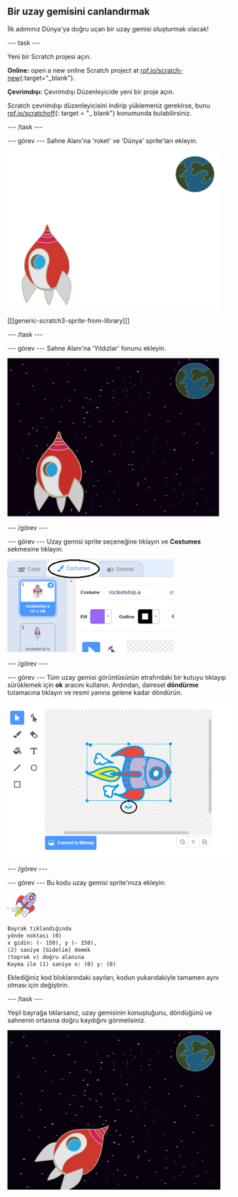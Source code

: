 ## Bir uzay gemisini canlandırmak

İlk adımınız Dünya'ya doğru uçan bir uzay gemisi oluşturmak olacak!

\--- task \---

Yeni bir Scratch projesi açın.

**Online:** open a new online Scratch project at [rpf.io/scratch-new](http://rpf.io/scratchon){:target="_blank"}.

**Çevrimdışı:** Çevrimdışı Düzenleyicide yeni bir proje açın.

Scratch çevrimdışı düzenleyicisini indirip yüklemeniz gerekirse, bunu [rpf.io/scratchoff](http://rpf.io/scratchoff){: target = "_ blank"} konumunda bulabilirsiniz.

\--- /task \---

\--- görev \--- Sahne Alanı'na 'roket' ve 'Dünya' sprite'ları ekleyin.

![Uzay gemisi ve Dünya sprite](images/space-sprites.png)

[[[generic-scratch3-sprite-from-library]]]

\--- /task \---

\--- görev \--- Sahne Alanı'na 'Yıldızlar' fonunu ekleyin.

![Bir uzay fonu](images/space-backdrop.png)

\--- /görev \---

\--- görev \--- Uzay gemisi sprite seçeneğine tıklayın ve **Costumes** sekmesine tıklayın.

![Sprite kostümü](images/space-costume.png)

\--- /görev \---

\--- görev \--- Tüm uzay gemisi görüntüsünün etrafındaki bir kutuyu tıklayıp sürüklemek için **ok** aracını kullanın. Ardından, dairesel **döndürme** tutamacına tıklayın ve resmi yanına gelene kadar döndürün.

![Kostüm döndürme](images/space-rotate.png)

\--- /görev \---

\--- görev \--- Bu kodu uzay gemisi sprite'ınıza ekleyin:

![Uzay gemisi sprite](images/sprite-spaceship.png)

```blocks3
Bayrak tıklandığında
yönde noktası (0)
x gidin: (- 150), y (- 150),
(2) saniye [Gidelim] demek
(toprak v) doğru alanına
Kayma ile (1) saniye x: (0) y: (0)
```

Eklediğiniz kod bloklarındaki sayıları, kodun yukarıdakiyle tamamen aynı olması için değiştirin.

\--- /task \---

Yeşil bayrağa tıklarsanız, uzay gemisinin konuştuğunu, döndüğünü ve sahnenin ortasına doğru kaydığını görmelisiniz.

![Bir uzay gemisi animasyonunu test etme](images/space-animate-stage.png)